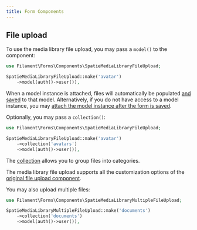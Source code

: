 ```yaml
---
title: Form Components
---
```


## File upload

To use the media library file upload, you may pass a `model()` to the component:

```php
use Filament\Forms\Components\SpatieMediaLibraryFileUpload;

SpatieMediaLibraryFileUpload::make('avatar')
    ->model(auth()->user()),
```

When a model instance is attached, files will automatically be populated [and saved](/docs/forms/building-forms#field-relationships) to that model. Alternatively, if you do not have access to a model instance, you may [attach the model instance after the form is saved](/docs/forms/building-forms#saving-field-relationships-manually).

Optionally, you may pass a `collection()`:

```php
use Filament\Forms\Components\SpatieMediaLibraryFileUpload;

SpatieMediaLibraryFileUpload::make('avatar')
    ->collection('avatars')
    ->model(auth()->user()),
```

The [collection](https://spatie.be/docs/laravel-medialibrary/v9/working-with-media-collections/simple-media-collections) allows you to group files into categories.

The media library file upload supports all the customization options of the [original file upload component](/docs/forms/fields#file-upload).

You may also upload multiple files:

```php
use Filament\Forms\Components\SpatieMediaLibraryMultipleFileUpload;

SpatieMediaLibraryMultipleFileUpload::make('documents')
    ->collection('documents')
    ->model(auth()->user()),
```
